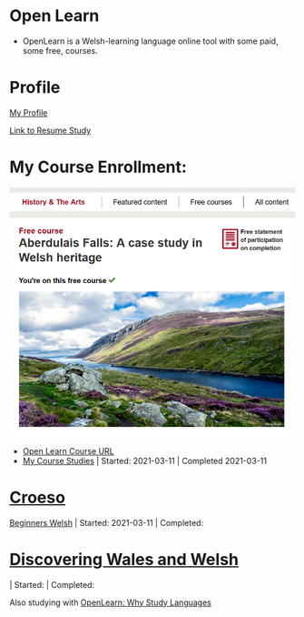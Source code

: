 # Open Learn
* OpenLearn is a Welsh-learning language online tool with some paid, some free, courses. 

# Profile
[My Profile](https://www.open.edu/openlearn/profiles/zv949182)

[Link to Resume Study](https://www.open.edu/openlearn/profiles/zv949182/progress)

# My Course Enrollment: 
![Welsh Herritage](https://github.com/EO4wellness/T-I-L/blob/main/polyglot/gales/OpenLearn/Aberdulais%20Falls%20Welsh%20heritage/Welsh-Herritage.png)

* [Open Learn Course URL](https://www.open.edu/openlearn/history-the-arts/history/aberdulais-falls-case-study-welsh-heritage/content-section-0?active-tab=description-tab)
* [My Course Studies](https://github.com/EO4wellness/T-I-L/tree/main/polyglot/gales/OpenLearn/Aberdulais%20Falls%20Welsh%20heritage) | Started: 2021-03-11 | Completed 2021-03-11

# [Croeso](https://www.open.edu/openlearn/languages/welsh/croeso-beginners-welsh/content-section-0?active-tab=description-tab)
[Beginners Welsh](https://github.com/EO4wellness/T-I-L/tree/main/polyglot/gales/OpenLearn/Croeso-Beginners%20Welsh)
| Started: 2021-03-11 | Completed: 

# [Discovering Wales and Welsh](https://www.open.edu/openlearn/languages/discovering-wales-and-welsh-first-steps/content-section-0?active-tab=description-tab)
| Started:  | Completed:  

Also studying with [OpenLearn: Why Study Languages]()
